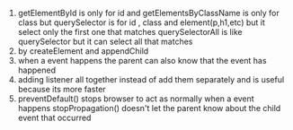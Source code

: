 1. getElementById is only for id and getElementsByClassName is only for class but querySelector is for id , class and element(p,h1,etc) but it select only the first one that matches
querySelectorAll is like querySelector but it can select all that matches
2. by createElement and appendChild
3. when a event happens the parent can also know that the event has happened
4. adding listener all together instead of add them separately and is useful because its more faster 
5. preventDefault() stops browser to act as normally when a event happens
stopPropagation() doesn't let the parent know about the child event that occurred